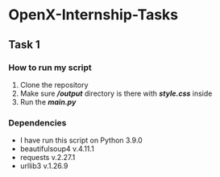 # OpenX-Internship-Tasks

## Task 1
### How to run my script
1. Clone the repository
2. Make sure ***/output***  directory is there with ***style.css*** inside
3. Run the ***main.py***

### Dependencies
- I have run this script on Python 3.9.0
- beautifulsoup4 v.4.11.1
- requests v.2.27.1
- urllib3 v.1.26.9